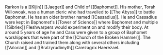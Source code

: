 Rarkon is a [[Kijin]] [[Jaeger]] and Child of [[Baphomet]]. His mother, Torah Willowoak, was a human cleric who had travelled to [[The Abyss]] to battle Baphomet. He has an older brother named [[Cassadius]]. He and Cassadius were kept in Baphomet's [[Tower of Science]] where Baphomet and multiple [[Sibriex]] Fleshwarpers would experiment on and modify their body. At around 5 years of age he and Cass were given to a group of Baphomet worshippers that were part of the [[Church of the Broken Hammer]]. The Church raised and trained them along with several others including [[Valorian]] and [[Bralzyrudimyth]] Carezagrix Haerezael.